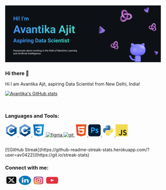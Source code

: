 [![MasterHead](https://github.com/av0422/av0422/blob/main/Banner%20github.png)](github.com/av0422)


### Hi there 👋

Hi I am Avantika Ajit, aspiring Data Scientist from New Delhi, India!
<!--
**av0422/av0422** is a ✨ _special_ ✨ repository because its `README.md` (this file) appears on your GitHub profile.

Here are some ideas to get you started:

- 🔭 I’m currently working on ...
- 🌱 I’m currently learning ...
- 👯 I’m looking to collaborate on ...
- 🤔 I’m looking for help with ...
- 💬 Ask me about ...
- 📫 How to reach me: ...
- 😄 Pronouns: ...
- ⚡ Fun fact: ...
-->

[![Avantika's GitHub stats](https://github-readme-stats.vercel.app/api?username=av0422)](https://github.com/anuraghazra/github-readme-stats)

<br>
  
<h3 align="left">Languages and Tools:</h3>
<p align="left"> <a href="https://www.cprogramming.com/" target="_blank"> <img src="https://github.com/devicons/devicon/blob/master/icons/c/c-original.svg" alt="c" width="40" height="40"/> </a> <a href="https://www.w3schools.com/cpp/" target="_blank"> <img src="https://github.com/devicons/devicon/blob/master/icons/cplusplus/cplusplus-original.svg" alt="cplusplus" width="40" height="40"/> </a> <a href="https://www.w3schools.com/css/" target="_blank"> <img src="https://github.com/devicons/devicon/blob/master/icons/css3/css3-original.svg" alt="css3" width="40" height="40"/> </a> <a href="https://www.figma.com/" target="_blank"> <img src="https://www.vectorlogo.zone/logos/figma/figma-icon.svg" alt="figma" width="40" height="40"/>  </a> <a href="https://git-scm.com/" target="_blank"> <img src="https://www.vectorlogo.zone/logos/git-scm/git-scm-icon.svg" alt="git" width="40" height="40"/> </a> <a href="https://www.w3.org/html/" target="_blank"> <img src="https://github.com/devicons/devicon/blob/master/icons/html5/html5-original.svg" alt="html5" width="40" height="40"/> </a>  <a href="https://www.photoshop.com/en" target="_blank"> <img src="https://github.com/devicons/devicon/blob/master/icons/photoshop/photoshop-original.svg" alt="photoshop" width="40" height="40"/> </a> <a href="https://www.python.org" target="_blank"> <img src="https://github.com/devicons/devicon/blob/master/icons/python/python-original.svg" alt="python" width="40" height="40"/> </a> <a href="https://learnjavascript.online/" target="_blank"> <img src="https://github.com/devicons/devicon/blob/master/icons/javascript/javascript-original.svg" alt="javascript" width="40" height="40"/> </a>  </p>

<br>
[![GitHub Streak](https://github-readme-streak-stats.herokuapp.com/?user=av0422)](https://git.io/streak-stats)


<h3 align="left">Connect with me:</h3>
<p align="left">
<a href="https://twitter.com/_avantikaajit" target="blank"><img align="center" src="https://github.com/av0422/av0422/blob/main/Icons/x.webp" alt="" height="30" width="40" /></a>
<a href="https://www.linkedin.com/in/avantikaajit/" target="blank"><img align="center" src="https://github.com/av0422/av0422/blob/main/Icons/linkedin.png" title="linkedin icons" alt="" height="30" width="40" /></a>
<a href="https://www.instagram.com/avantikaajit_/" target="blank"><img align="center" src="https://github.com/av0422/av0422/blob/main/Icons/instagram.png" alt="" height="30" width="40" /></a>
<a href="[(https://www.youtube.com/channel/UCS_L8LPvBS86nW80iDqXdFw)]" target="blank"><img align="center" src="https://github.com/av0422/av0422/blob/main/Icons/youtube.jpg" alt="" height="30" width="40" /></a>
</p>

<br>


